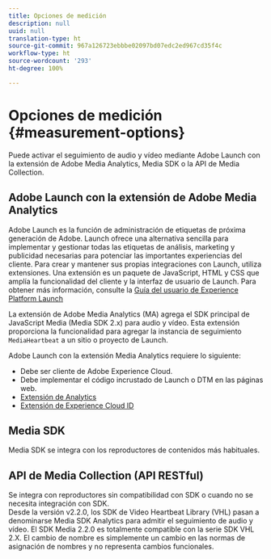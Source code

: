 ```yaml
---
title: Opciones de medición
description: null
uuid: null
translation-type: ht
source-git-commit: 967a126723ebbbe02097bd07edc2ed967cd35f4c
workflow-type: ht
source-wordcount: '293'
ht-degree: 100%

---
```



# Opciones de medición {#measurement-options}

Puede activar el seguimiento de audio y vídeo mediante Adobe Launch con la extensión de Adobe Media Analytics, Media SDK o la API de Media Collection.

## Adobe Launch con la extensión de Adobe Media Analytics

Adobe Launch es la función de administración de etiquetas de próxima generación de Adobe. Launch ofrece una alternativa sencilla para implementar y gestionar todas las etiquetas de análisis, marketing y publicidad necesarias para potenciar las importantes experiencias del cliente. Para crear y mantener sus propias integraciones con Launch, utiliza extensiones. Una extensión es un paquete de JavaScript, HTML y CSS que amplía la funcionalidad del cliente y la interfaz de usuario de Launch. Para obtener más información, consulte la [Guía del usuario de Experience Platform Launch](https://docs.adobe.com/content/help/es-ES/launch/using/overview.html)

La extensión de Adobe Media Analytics (MA) agrega el SDK principal de JavaScript Media (Media SDK 2.x) para audio y vídeo. Esta extensión proporciona la funcionalidad para agregar la instancia de seguimiento `MediaHeartbeat` a un sitio o proyecto de Launch.

Adobe Launch con la extensión Media Analytics requiere lo siguiente:
* Debe ser cliente de Adobe Experience Cloud.
* Debe implementar el código incrustado de Launch o DTM en las páginas web.
* [Extensión de Analytics](https://docs.adobe.com/content/help/es-ES/launch/using/extensions-ref/adobe-extension/analytics-extension/overview.html)
* [Extensión de Experience Cloud ID](https://docs.adobe.com/content/help/es-ES/launch/using/extensions-ref/adobe-extension/id-service-extension/overview.html)

## Media SDK

Media SDK se integra con los reproductores de contenidos más habituales.

## API de Media Collection (API RESTful)

Se integra con reproductores sin compatibilidad con SDK o cuando no se necesita integración con SDK.<br>Desde la versión v2.2.0, los SDK de Video Heartbeat Library (VHL) pasan a denominarse Media SDK Analytics para admitir el seguimiento de audio y vídeo. El SDK Media 2.2.0 es totalmente compatible con la serie SDK VHL 2.X. El cambio de nombre es simplemente un cambio en las normas de asignación de nombres y no representa cambios funcionales.
